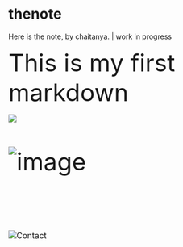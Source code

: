 # thenote

Here is the note, by chaitanya. | work in progress

<font size ='11'>This is my first markdown<font/>
  
<img src='https://penguinkal.github.io/thenote/headertemp.jpeg' />
  
  
![image](https://penguinkal.github.io/thenote/normalimage.jpg)

  
<br/><font size='3'> ![Contact](mailto:imsanivada@tuta.io) <font/>
